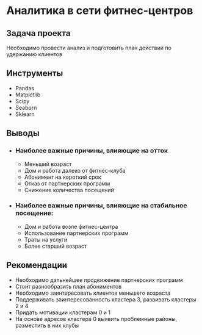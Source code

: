 # Аналитика в сети фитнес-центров

## Задача проекта  
Необходимо провести анализ и подготовить план действий по удержанию клиентов

## Инструменты
- Pandas
- Matplotlib
- Scipy
- Seaborn
- Sklearn

## Выводы
  - ### Наиболее важные причины, влияющие на отток
    - Меньший возраст
    - Дом и работа далеко от фитнес-клуба
    - Абонимент на короткий срок
    - Отказ от партнерских программ
    - Снижение количества посещений
  - ### Наиболее важные причины, влияющие на стабильное посещение:
    - Дом и работа возле фитнес-центра
    - Использование партнерских программ
    - Траты на услуги
    - Более старший возраст
## Рекомендации
   - Необходимо дальнейшее продвижение партнерских программ
   - Стоит разнообразить план абониментов
   - Необходимо заинтересовать клиентов меньшего возраста
   - Поддерживать заинтересованность кластера 3, развивать кластеры 2 и 4
   - Придать мотивации кластерам 0 и 1
   - На основе адресов кластера 0 выявить проблемные районы, разместить в них клубы
